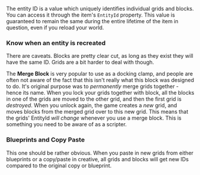 The entity ID is a value which uniquely identifies individual grids and blocks. You can access it through the item's `EntityId` property. This value is guaranteed to remain the same during the entire lifetime of the item in question, even if you reload your world.

### Know when an entity is recreated
There are caveats. Blocks are pretty clear cut, as long as they exist they will have the same ID. Grids are a bit harder to deal with though.

The **Merge Block** is very popular to use as a docking clamp, and people are often not aware of the fact that this isn't really what this block was designed to do. It's original purpose was to _permanently_ merge grids together - hence its name. 
When you lock your grids together with block, all the blocks in one of the grids are moved to the other grid, and then the first grid is _destroyed_. When you unlock again, the game creates a _new_ grid, and moves blocks from the merged grid over to this new grid. This means that the grids' EntityId _will change_ whenever you use a merge block. This is something you need to be aware of as a scripter.

### Blueprints and Copy Paste
This one should be rather obvious. When you paste in new grids from either blueprints or a copy/paste in creative, all grids and blocks will get new IDs compared to the original copy or blueprint.